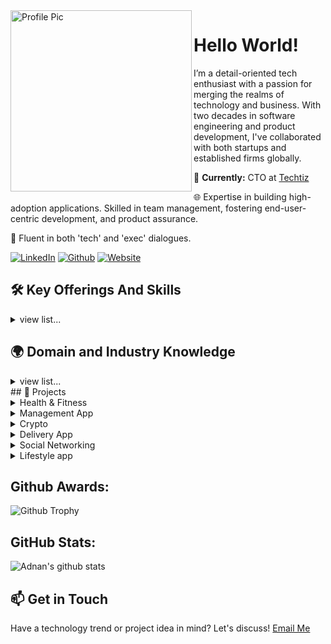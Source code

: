 <img height="290" align="left" alt="Profile Pic" src="https://media.licdn.com/dms/image/C4D03AQFxURWylubeKQ/profile-displayphoto-shrink_400_400/0/1663576848228?e=1701302400&v=beta&t=gGFJhwzIVxB2cYl4LOgBCyoAPXPtSw6fxmmTRMWDnoc" />

# Hello World!

I’m a detail-oriented tech enthusiast with a passion for merging the realms of technology and business. With two decades in software engineering and product development, I've collaborated with both startups and established firms globally.

🏢 **Currently:** CTO at [Techtiz](https://techtiz.co/)

🌐 Expertise in building high-adoption applications. Skilled in team management, fostering end-user-centric development, and product assurance.

💬 Fluent in both 'tech' and 'exec' dialogues.

[![LinkedIn](https://img.shields.io/badge/linkedin-%230077B5.svg?&style=for-the-badge&logo=linkedin&logoColor=white)](https://www.linkedin.com/in/adnan-naeem-442620130)
[![Github](https://img.shields.io/badge/GitHub-181717.svg?style=for-the-badge&logo=GitHub&logoColor=white)](https://github.com/adnan1naeem)
[![Website](https://img.shields.io/badge/website-000000?style=for-the-badge&logo=About.me&logoColor=white)](https://techtiz.co/)

## 🛠 Key Offerings And Skills

<details>
    <summary>view list...</summary>
    <ul>
        <li>Product Management</li>
        <li>Product Analytics</li>
        <li>Team Development & Outsourcing</li>
        <li>Full Stack Development</li>
        <li>Integration Testing</li>
        <li>Business Development</li>
        <li>Agile Development</li>
        <li>SaaS</li>
        <li>MVP Development</li>
        <li>Support and Maintenance</li>
    </ul>
</details>

## 🌍 Domain and Industry Knowledge

<details>
    <summary>view list...</summary>
    <ul>
        <li>IT and Data Security</li>
        <li>Enterprise Software</li>
        <li>MarTech</li>
        <li>Ecommerce & Digital Marketing</li>
        <li>B2B</li>
        <li>Cryptocurrency & Payment Gateways</li>
        <!-- and other domains... -->
    </ul>
</details>
## 🎉 Projects

<details>
    <summary>Health & Fitness</summary>
    <ul>
        <li><strong>Steppi</strong> - Fitness, Tracking, HeartRate, Steps Count, PushUps
            <ul>
                <li><a href="https://play.google.com/store/apps/details?id=com.steppi.steppifitness" target="_blank">Android</a></li>
                <li><a href="https://apps.apple.com/ae/app/steppi-step-save-and-smile/id1496731586" target="_blank">iOS</a></li>
            </ul>
        </li>
        <li><strong>Step App</strong>
            <ul>
                <li><a href="https://play.google.com/store/apps/details?id=app.step.client&hl=en_US&gl=US" target="_blank">Android</a></li>
            </ul>
        </li>
        <li><strong>Epic Life Application</strong> - HealthCare, Doctors Appointments
            <ul>
                <li><a href="https://play.google.com/store/apps/details?id=com.epicpc.mobile" target="_blank">Android</a></li>
            </ul>
        </li>
    </ul>
</details>

<details>
    <summary>Management App</summary>
    <ul>
        <li><strong>Cinderblock</strong> - Project management for Contractors (Flutter)
            <ul>
                <li><a href="https://play.google.com/store/apps/details?id=com.cinderblockapp.mobile&hl=en" target="_blank">Android</a></li>
                <li><a href="https://apps.apple.com/us/app/cinderblock/id1483076024" target="_blank">iOS</a></li>
            </ul>
        </li>
        <li><strong>CAS Mobile app</strong> - Collaboration platform for student, teachers and parents (Flutter)
            <ul>
                <li><a href="https://play.google.com/store/apps/details?id=com.eac.cas_app" target="_blank">Android</a></li>
                <li><a href="https://apps.apple.com/us/app/cas-app/id1524889871" target="_blank">iOS</a></li>
            </ul>
        </li>
        <li><strong>College Crusade</strong>
            <ul>
                <li><a href="https://apps.apple.com/us/app/college-crusade/id1473164432" target="_blank">iOS</a></li>
            </ul>
        </li>
    </ul>
</details>

<details>
    <summary>Crypto</summary>
    <ul>
        <li><strong>Cryptonaire</strong>
            <ul>
                <li><a href="https://cryptonaire.app/" target="_blank">Website</a></li>
                <li><a href="https://play.google.com/store/search?q=crytpnaire&c=apps&hl=en&gl=US&pli=1" target="_blank">Android</a></li>
                <li><a href="https://apps.apple.com/gb/app/cryptonaire/id6444831636?uo=2" target="_blank">iOS</a></li>
            </ul>
        </li>
    </ul>
</details>

<details>
    <summary>Delivery App</summary>
    <ul>
        <li><strong>Qartt</strong> - Built customer and driver-side applications (Flutter)
            <ul>
                <li><a href="https://www.qartt.com/" target="_blank">Website</a></li>
                <li><a href="https://apps.apple.com/in/app/qartt/id1644589897" target="_blank">iOS</a></li>
            </ul>
        </li>
    </ul>
</details>

<details>
    <summary>Social Networking</summary>
    <ul>
        <li><strong>Linked Golf app</strong>
            <ul>
                <li><a href="https://linkedgolfapp.com/" target="_blank">Website</a></li>
                <li><a href="https://apps.apple.com/us/app/linked-golf/id1619093321" target="_blank">iOS</a></li>
                <li><a href="https://play.google.com/store/apps/details?id=com.linkedgolfapp.mobile" target="_blank">Android</a></li>
            </ul>
        </li>
        <li><strong>Capsule Labs</strong> | Digital Solutions Powered by Blockchain Technology
            <ul>
                <li><a href="https://www.capsulelabs.io/" target="_blank">Website</a></li>
            </ul>
        </li>
        <li><strong>EarlyPi</strong>
            <ul>
                <li><a href="https://play.google.com/store/apps/details?id=com.earlypi.mobile" target="_blank">Android</a></li>
                <li><a href="https://apps.apple.com/pk/app/early-pi/id164488732" target="_blank">iOS</a></li>
            </ul>
        </li>
    </ul>
</details>

<details>
    <summary>Lifestyle app</summary>
    <ul>
        <li><strong>Dashboard.Earth</strong>
            <ul>
                <li><a href="https://apps.apple.com/us/app/dashboard-earth/id1444355623" target="_blank">iOS</a></li>
                <li><a href="https://play.google.com/store/apps/details?id=com.dbe.dashboardearth.v2&hl=en_US&gl=US" target="_blank">Android</a></li>
            </ul>
        </li>
        <li><a href="https://web.celebrate.app/" target="_blank">Celebrate App Website</a></li>
    </ul>
</details>

<!-- More sections... -->

## Github Awards:

![Github Trophy](https://github-profile-trophy.vercel.app/?username=adnan1naeem)

## GitHub Stats:

![Adnan's github stats](https://github-readme-stats.vercel.app/api?username=adnan1naeem&show_icons=true&title_color=fff&icon_color=79ff97&text_color=9f9f9f&bg_color=151515)

## 📫 Get in Touch

Have a technology trend or project idea in mind? Let's discuss! [Email Me](mailto:adnan@techtiz.co)
